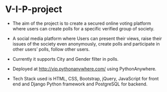 # V-I-P-project

-	The aim of the project is to create a secured online voting platform where users can create polls for a specific verified group of society.

-	A social media platform where Users can present their views, raise their issues of the society even anonymously, create polls and participate in other users’ polls, follow other users.

-	Currently it supports City and Gender filter in polls.

-	Deployed at http://vip.pythonanywhere.com/ using PythonAnywhere.

-	Tech Stack used is HTML, CSS, Bootstrap, jQuery, JavaScript for front end and Django Python framework and PostgreSQL for backend.
